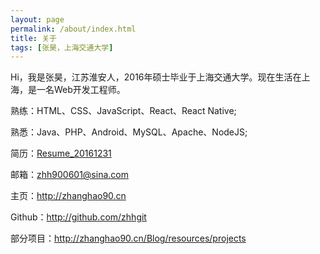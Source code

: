 ```yaml
---
layout: page
permalink: /about/index.html
title: 关于
tags: [张昊，上海交通大学]
---
```


Hi，我是张昊，江苏淮安人，2016年硕士毕业于上海交通大学。现在生活在上海，是一名Web开发工程师。

熟练：HTML、CSS、JavaScript、React、React Native;

熟悉：Java、PHP、Android、MySQL、Apache、NodeJS;

简历：[Resume_20161231](http://zhhgit.github.io/Simple-resume/)

邮箱：[zhh900601@sina.com](mailto:zhh900601@sina.com)

主页：<http://zhanghao90.cn>

Github：<http://github.com/zhhgit>

部分项目：<http://zhanghao90.cn/Blog/resources/projects>



